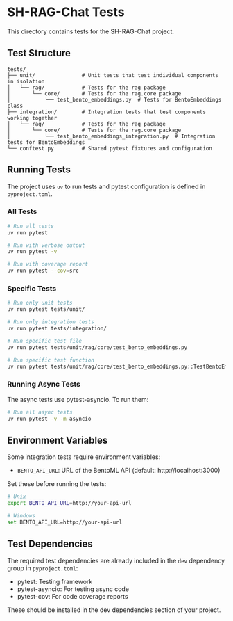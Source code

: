 # SH-RAG-Chat Tests

This directory contains tests for the SH-RAG-Chat project.

## Test Structure

```
tests/
├── unit/               # Unit tests that test individual components in isolation
│   └── rag/            # Tests for the rag package
│       └── core/       # Tests for the rag.core package
│           └── test_bento_embeddings.py  # Tests for BentoEmbeddings class
├── integration/        # Integration tests that test components working together
│   └── rag/            # Tests for the rag package
│       └── core/       # Tests for the rag.core package
│           └── test_bento_embeddings_integration.py  # Integration tests for BentoEmbeddings
└── conftest.py         # Shared pytest fixtures and configuration
```

## Running Tests

The project uses `uv` to run tests and pytest configuration is defined in `pyproject.toml`.

### All Tests

```bash
# Run all tests
uv run pytest

# Run with verbose output
uv run pytest -v

# Run with coverage report
uv run pytest --cov=src
```

### Specific Tests

```bash
# Run only unit tests
uv run pytest tests/unit/

# Run only integration tests
uv run pytest tests/integration/

# Run specific test file
uv run pytest tests/unit/rag/core/test_bento_embeddings.py

# Run specific test function
uv run pytest tests/unit/rag/core/test_bento_embeddings.py::TestBentoEmbeddings::test_embed_documents
```

### Running Async Tests

The async tests use pytest-asyncio. To run them:

```bash
# Run all async tests
uv run pytest -v -m asyncio
```

## Environment Variables

Some integration tests require environment variables:

- `BENTO_API_URL`: URL of the BentoML API (default: http://localhost:3000)

Set these before running the tests:

```bash
# Unix
export BENTO_API_URL=http://your-api-url

# Windows
set BENTO_API_URL=http://your-api-url
```

## Test Dependencies

The required test dependencies are already included in the `dev` dependency group in `pyproject.toml`:

- pytest: Testing framework
- pytest-asyncio: For testing async code
- pytest-cov: For code coverage reports

These should be installed in the dev dependencies section of your project.
